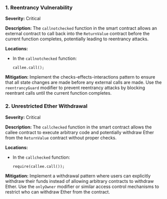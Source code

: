 ### 1. **Reentrancy Vulnerability**

**Severity:**
Critical

**Description:**
The `callnotchecked` function in the smart contract allows an external contract to call back into the `ReturnValue` contract before the current function completes, potentially leading to reentrancy attacks.

**Locations:**

- In the `callnotchecked` function:
  ```solidity
  callee.call();
  ```

**Mitigation:**
Implement the checks-effects-interactions pattern to ensure that all state changes are made before any external calls are made. Use the `reentrancyGuard` modifier to prevent reentrancy attacks by blocking reentrant calls until the current function completes.

### 2. **Unrestricted Ether Withdrawal**

**Severity:**
Critical

**Description:**
The `callchecked` function in the smart contract allows the callee contract to execute arbitrary code and potentially withdraw Ether from the `ReturnValue` contract without proper checks.

**Locations:**

- In the `callchecked` function:
  ```solidity
  require(callee.call());
  ```

**Mitigation:**
Implement a withdrawal pattern where users can explicitly withdraw their funds instead of allowing arbitrary contracts to withdraw Ether. Use the `onlyOwner` modifier or similar access control mechanisms to restrict who can withdraw Ether from the contract.